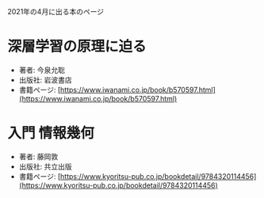 2021年の4月に出る本のページ


# 深層学習の原理に迫る
* 著者: 今泉允聡
* 出版社: 岩波書店
* 書籍ページ: [https://www.iwanami.co.jp/book/b570597.html](https://www.iwanami.co.jp/book/b570597.html)


# 入門 情報幾何
* 著者: 藤岡敦
* 出版社: 共立出版
* 書籍ページ: [https://www.kyoritsu-pub.co.jp/bookdetail/9784320114456](https://www.kyoritsu-pub.co.jp/bookdetail/9784320114456)
